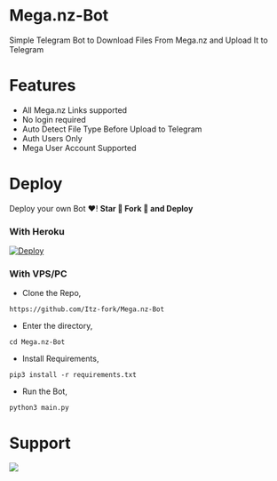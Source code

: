 # Mega.nz-Bot
Simple Telegram Bot to Download Files From Mega.nz and Upload It to Telegram

# Features
- All Mega.nz Links supported
- No login required
- Auto Detect File Type Before Upload to Telegram
- Auth Users Only
- Mega User Account Supported

# Deploy
Deploy your own Bot ♥️! **Star 🌟 Fork 🍴 and Deploy**

### With Heroku
[![Deploy](https://www.herokucdn.com/deploy/button.svg)](https://heroku.com/deploy?template=https://github.com/Itz-fork/Mega.nz-Bot)

### With VPS/PC

- Clone the Repo,
```
https://github.com/Itz-fork/Mega.nz-Bot
```
- Enter the directory,
```
cd Mega.nz-Bot
```
- Install Requirements,
```
pip3 install -r requirements.txt
```
- Run the Bot,
```
python3 main.py
```

# Support
<a href="https://t.me/Nexa_bots"><img src="https://img.shields.io/badge/Support_Group-0a0a0a?style=for-the-badge&logo=telegram&logoColor=white"></a>
